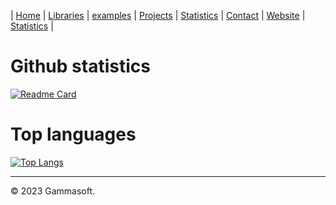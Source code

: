 | [Home](home.md) | [Libraries](libraries.md) | [examples](examples.md) | [Projects](https://sourceforge.net/u/gammasoft71) |  [Statistics](statistics.md) | [Contact](contact.md) | [Website](https://gammasoft71.wixsite.com/gammasoft) | [Statistics](statistics.md) | 

# Github statistics

[![Readme Card](https://github-readme-stats.vercel.app/api?username=gammasoft71&theme=transparent&hide_title=true&hide_border=true&show_icons=true&icon_color=9F9F9F&bg_color=23272D&text_color=9F9F9F&border_color=9F9F9F&border_radius=4)](https://github.com/gammasoft71/gammasoft71/blob/main/docs/statistics.md)

# Top languages

[![Top Langs](https://github-readme-stats.vercel.app/api/top-langs/?username=gammasoft71&layout=donut-vertical&theme=transparent&hide_title=true&hide_border=true&show_icons=true&icon_color=9F9F9F&bg_color=23272D&text_color=9F9F9F&border_color=9F9F9F&border_radius=4)](https://github.com/gammasoft71/gammasoft71/blob/main/docs/statistics.md)

______________________________________________________________________________________________

© 2023 Gammasoft.

